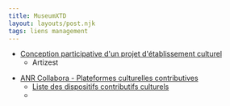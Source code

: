 ```yaml
---
title: MuseumXTD
layout: layouts/post.njk
tags: liens management
---
```


- [Conception participative d'un projet d'établissement culturel](https://www.artizest.fr/conception-participative-dun-projet-detablissement-culturel/)
	+ Artizest
+ [ANR Collabora - Plateformes culturelles contributives](http://anr-collabora.parisnanterre.fr/)
	+ [Liste des dispositifs contributifs culturels](https://anr-collabora.parisnanterre.fr/observatoire/)
	+ 